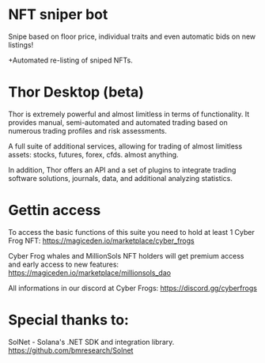# NFT sniper bot

Snipe based on floor price, individual traits and even automatic bids on new listings!

+Automated re-listing of sniped NFTs.


# Thor Desktop (beta)

Thor is extremely powerful and almost limitless in terms of functionality.
It provides manual, semi-automated and automated trading based on numerous trading profiles and risk assessments.

A full suite of additional services, allowing for trading of almost limitless assets: stocks, futures, forex, cfds. almost anything.

In addition, Thor offers an API and a set of plugins to integrate trading software solutions, journals, data, and additional analyzing statistics.


# Gettin access

To access the basic functions of this suite you need to hold at least 1 Cyber Frog NFT:
https://magiceden.io/marketplace/cyber_frogs

Cyber Frog whales and MillionSols NFT holders will get premium access and early access to new features:
https://magiceden.io/marketplace/millionsols_dao

All informations in our discord at Cyber Frogs:
https://discord.gg/cyberfrogs


# Special thanks to:

SolNet - Solana's .NET SDK and integration library.
https://github.com/bmresearch/Solnet
